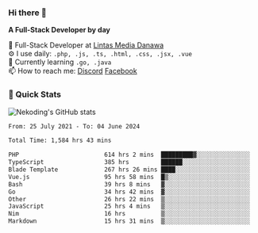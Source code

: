 ### Hi there 👋

**A Full-Stack Developer by day**

🔭 Full-Stack Developer at [Lintas Media Danawa](https://www.lintasmediadanawa.com/)  
⚙️ I use daily: `.php, .js, .ts, .html, .css, .jsx, .vue`  
🌱 Currently learning `.go, .java`  
📫 How to reach me: [Discord](https://discordapp.com/users/984448732999327766)  [Facebook](https://fb.me/tyvandi)  

### 🚀 Quick Stats  

![Nekoding's GitHub stats](https://github-readme-stats.vercel.app/api?username=nekoding&show_icons=true)

<!--START_SECTION:waka-->

```txt
From: 25 July 2021 - To: 04 June 2024

Total Time: 1,584 hrs 43 mins

PHP                        614 hrs 2 mins  █████████▓░░░░░░░░░░░░░░░   38.11 %
TypeScript                 385 hrs         ██████░░░░░░░░░░░░░░░░░░░   23.90 %
Blade Template             267 hrs 26 mins ████░░░░░░░░░░░░░░░░░░░░░   16.60 %
Vue.js                     95 hrs 58 mins  █▒░░░░░░░░░░░░░░░░░░░░░░░   05.96 %
Bash                       39 hrs 8 mins   ▓░░░░░░░░░░░░░░░░░░░░░░░░   02.43 %
Go                         34 hrs 42 mins  ▓░░░░░░░░░░░░░░░░░░░░░░░░   02.15 %
Other                      26 hrs 22 mins  ▒░░░░░░░░░░░░░░░░░░░░░░░░   01.64 %
JavaScript                 25 hrs 4 mins   ▒░░░░░░░░░░░░░░░░░░░░░░░░   01.56 %
Nim                        16 hrs          ▒░░░░░░░░░░░░░░░░░░░░░░░░   00.99 %
Markdown                   15 hrs 31 mins  ▒░░░░░░░░░░░░░░░░░░░░░░░░   00.96 %
```

<!--END_SECTION:waka-->

<!--
**nekoding/nekoding** is a ✨ _special_ ✨ repository because its `README.md` (this file) appears on your GitHub profile.

Here are some ideas to get you started:

- 🔭 I’m currently working on ...
- 🌱 I’m currently learning ...
- 👯 I’m looking to collaborate on ...
- 🤔 I’m looking for help with ...
- 💬 Ask me about ...
- 📫 How to reach me: ...
- 😄 Pronouns: ...
- ⚡ Fun fact: ...
-->
